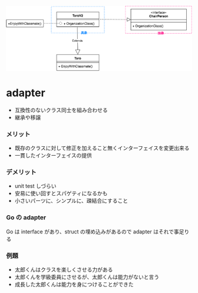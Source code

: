 ![](adapter.png)

# adapter

* 互換性のないクラス同士を組み合わせる
* 継承や移譲

### メリット

* 既存のクラスに対して修正を加えること無くインターフェイスを変更出来る
* 一貫したインターフェイスの提供

### デメリット

* unit test しづらい
* 安易に使い回すとスパゲティになるかも
* 小さいパーツに、シンプルに、疎結合にすること

### Go の adapter

Go は interface があり、struct の埋め込みがあるので adapter はそれで事足りる

### 例題

* 太郎くんはクラスを楽しくさせる力がある
* 太郎くんを学級委員にさせるが、太郎くんは能力がないと言う
* 成長した太郎くんは能力を身につけることができた
